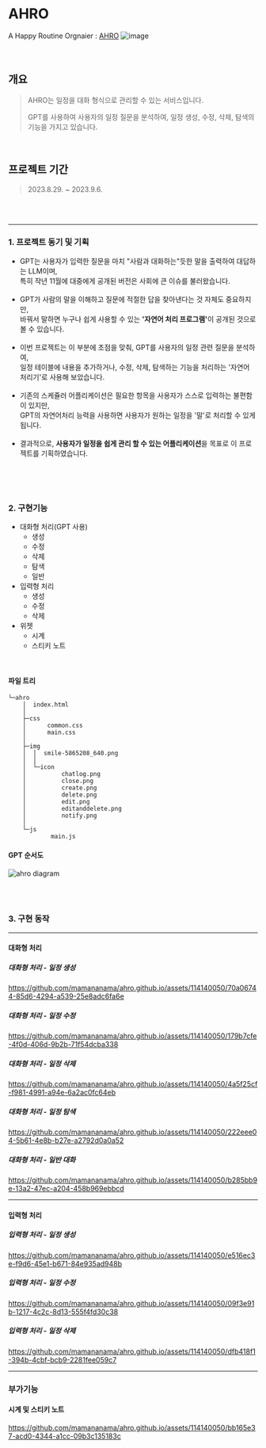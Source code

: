 # AHRO
A Happy Routine Orgnaier : [AHRO](https://mamananama.github.io/ahro.github.io/)
![image](https://github.com/mamananama/ahro.github.io/assets/114140050/d5e7f19e-45f1-427e-b8a5-212b817176b3)
<br/>
<br/>
<br/>


## 개요  
>AHRO는 일정을 대화 형식으로 관리할 수 있는 서비스입니다.
>
>GPT를 사용하여 사용자의 일정 질문을 분석하여, 일정 생성, 수정, 삭제, 탐색의 기능을 가지고 있습니다.


<br/>


## 프로젝트 기간  
>2023.8.29. ~ 2023.9.6.


<br/>
<br/>


---
### 1. 프로젝트 동기 및 기획  
- GPT는 사용자가 입력한 질문을 마치 "사람과 대화하는"듯한 말을 출력하여 대답하는 LLM이며,<br/> 특히 작년 11월에 대중에게 공개된 버전은 사회에 큰 이슈를 불러왔습니다.<br/><br/>  
- GPT가 사람의 말을 이해하고 질문에 적절한 답을 찾아낸다는 것 자체도 중요하지만,<br/> 바꿔서 말하면 누구나 쉽게 사용할 수 있는 <strong>'자연어 처리 프로그램'</strong>이 공개된 것으로 볼 수 있습니다.<br/><br/>  
- 이번 프로젝트는 이 부분에 초점을 맞춰, GPT를 사용자의 일정 관련 질문을 분석하여,<br/> 일정 테이블에 내용을 추가하거나, 수정, 삭제, 탐색하는 기능을 처리하는 '자연어 처리기'로 사용해 보았습니다.<br/><br/>  
- 기존의 스케쥴러 어플리케이션은 필요한 항목을 사용자가 스스로 입력하는 불편함이 있지만,<br/> GPT의 자연어처리 능력을 사용하면 사용자가 원하는 일정을 '말'로 처리할 수 있게 됩니다.<br/><br/>  
- 결과적으로, <strong>사용자가 일정을 쉽게 관리 할 수 있는 어플리케이션</strong>을 목표로 이 프로젝트를 기획하였습니다.<br/><br/>  


<br/>
<br/>


### 2. 구현기능  
* 대화형 처리(GPT 사용)
  * 생성
  * 수정
  * 삭제
  * 탐색
  * 일반
* 입력형 처리
  * 생성
  * 수정
  * 삭제
* 위젯
  * 시계
  * 스티키 노트
<br/>


#### 파일 트리  
```
└─ahro
    │  index.html
    │
    ├─css
    │      common.css
    │      main.css
    │
    ├─img
    │  │  smile-5865208_640.png
    │  │
    │  └─icon
    │          chatlog.png
    │          close.png
    │          create.png
    │          delete.png
    │          edit.png
    │          editanddelete.png
    │          notify.png
    │
    └─js
            main.js

```


#### GPT 순서도
![ahro diagram](https://github.com/mamananama/ahro.github.io/assets/114140050/a411f57a-14c1-46e3-a8f8-1ece7c223eab)







<br/>
<br/>



### 3. 구현 동작
---
#### 대화형 처리
##### 대화형 처리 - 일정 생성


https://github.com/mamananama/ahro.github.io/assets/114140050/70a06744-85d6-4294-a539-25e8adc6fa6e



##### 대화형 처리 - 일정 수정


https://github.com/mamananama/ahro.github.io/assets/114140050/179b7cfe-4f0d-406d-9b2b-71f54dcba338



##### 대화형 처리 - 일정 삭제


https://github.com/mamananama/ahro.github.io/assets/114140050/4a5f25cf-f981-4991-a94e-6a2ac0fc64eb


##### 대화형 처리 - 일정 탐색


https://github.com/mamananama/ahro.github.io/assets/114140050/222eee04-5b61-4e8b-b27e-a2792d0a0a52


##### 대화형 처리 - 일반 대화


https://github.com/mamananama/ahro.github.io/assets/114140050/b285bb9e-13a2-47ec-a204-458b969ebbcd


---
#### 입력형 처리
##### 입력형 처리 - 일정 생성


https://github.com/mamananama/ahro.github.io/assets/114140050/e516ec3e-f9d6-45e1-b671-84e935ad948b



##### 입력형 처리 - 일정 수정


https://github.com/mamananama/ahro.github.io/assets/114140050/09f3e91b-1217-4c2c-8d13-555f4fd30c38



##### 입력형 처리 - 일정 삭제


https://github.com/mamananama/ahro.github.io/assets/114140050/dfb418f1-394b-4cbf-bcb9-2281fee059c7


---
### 부가기능
#### 시계 및 스티키 노트


https://github.com/mamananama/ahro.github.io/assets/114140050/bb165e37-acd0-4344-a1cc-09b3c135183c
